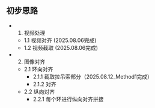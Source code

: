 ## 初步思路
- 1. 视频处理
    - 1.1 视频对齐  (2025.08.06完成)
    - 1.2 视频截取  (2025.08.06完成)
- 2. 图像对齐
    - 2.1 环向对齐
        - 2.1.1 截取拉吊索部分（2025.08.12_Method1完成）
        - 2.1.2 对齐
    - 2.2 纵向对齐
        - 2.2.1 每个环进行纵向对齐拼接
    